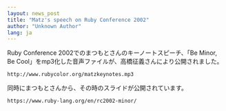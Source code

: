 ```yaml
---
layout: news_post
title: "Matz's speech on Ruby Conference 2002"
author: "Unknown Author"
lang: ja
---
```


Ruby Conference 2002でのまつもとさんのキーノートスピーチ、「Be Minor, Be
Cool」をmp3化した音声ファイルが、高橋征義さんにより公開されました。

    http://www.rubycolor.org/matzkeynotes.mp3

同時にまつもとさんから、その時のスライドが公開されています。

    https://www.ruby-lang.org/en/rc2002-minor/
